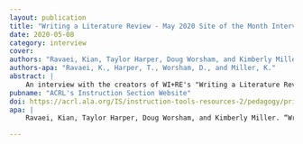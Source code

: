 ```yaml
---
layout: publication
title: "Writing a Literature Review - May 2020 Site of the Month Interview"
date: 2020-05-08
category: interview
cover: 
authors: "Ravaei, Kian, Taylor Harper, Doug Worsham, and Kimberly Miller"
authors-apa: "Ravaei, K., Harper, T., Worsham, D., and Miller, K."
abstract: |
    An interview with the creators of WI+RE's "Writing a Literature Review" online workshop. UCLA WI+RE’s (Writing Instruction + Research Education) “Writing a Literature Review” workshop (Ravaei & Harper, 2019) highlights the key components of a literature review, introduces methods for identifying research gaps, and provides tips on collecting, organizing, and synthesizing sources. The workshop contains interactive learning assessments, various examples, and a downloadable synthesis matrix template.
pubname: "ACRL's Instruction Section Website"
doi: https://acrl.ala.org/IS/instruction-tools-resources-2/pedagogy/primo-peer-reviewed-instruction-materials-online/primo-site-of-the-month/may-2020-site-of-the-month/
apa: |
    Ravaei, Kian, Taylor Harper, Doug Worsham, and Kimberly Miller. “Writing a Literature Review - May 2020 Site of the Month Interview.” ACRL’s Instruction Section Website (blog), May 8, 2020. https://acrl.ala.org/IS/may-2020-site-of-the-month/.

---
```

